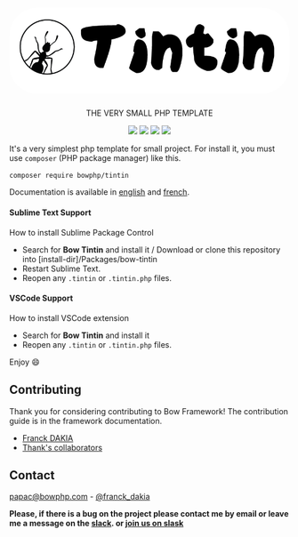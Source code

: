<h1 align="center">
    <img src="https://github.com/bowphp/arts/raw/master/tintin.png" style="border-radius: 50px">
</h1>

<p align="center">THE VERY SMALL PHP TEMPLATE</p>
<p align="center">
    <a href="https://github.com/bowphp/docs/blog/master/tintin.md" title="docs"><img src="https://img.shields.io/badge/docs-read%20docs-blue.svg?style=flat-square"/></a>
    <a href="https://packagist.org/packages/bowphp/tintin" title="version"><img src="https://img.shields.io/packagist/v/bowphp/tintin.svg?style=flat-square"/></a>
    <a href="https://github.com/bowphp/tintin/blob/master/LICENSE" title="license"><img src="https://img.shields.io/github/license/mashape/apistatus.svg?style=flat-square"/></a>
    <a href="https://travis-ci.org/bowphp/tintin" title="Travis branch"><img src="https://img.shields.io/travis/bowphp/tintin/master.svg?style=flat-square"/></a>
</p>

It's a very simplest php template for small project. For install it, you must use `composer` (PHP package manager) like this.

```bash
composer require bowphp/tintin
```

Documentation is available in [english](./docs/en.md) and [french](./docs/fr.md).

#### Sublime Text Support

How to install Sublime Package Control

- Search for **Bow Tintin** and install it / Download or clone this repository into [install-dir]/Packages/bow-tintin
- Restart Sublime Text.
- Reopen any `.tintin` or `.tintin.php` files.

#### VSCode Support

How to install VSCode extension

- Search for **Bow Tintin** and install it
- Reopen any `.tintin` or `.tintin.php` files.

Enjoy :smile:

## Contributing

Thank you for considering contributing to Bow Framework! The contribution guide is in the framework documentation.

- [Franck DAKIA](https://github.com/papac)
- [Thank's collaborators](https://github.com/bowphp/tintin/graphs/contributors)

## Contact

[papac@bowphp.com](mailto:papac@bowphp.com) - [@franck_dakia](https://twitter.com/franck_dakia)

**Please, if there is a bug on the project please contact me by email or leave me a message on the [slack](https://bowphp.slack.com). or [join us on slask](https://join.slack.com/t/bowphp/shared_invite/enQtNzMxOTQ0MTM2ODM5LTQ3MWQ3Mzc1NDFiNDYxMTAyNzBkNDJlMTgwNDJjM2QyMzA2YTk4NDYyN2NiMzM0YTZmNjU1YjBhNmJjZThiM2Q)**
